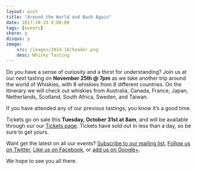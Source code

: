 ```yaml
---
layout: post
title: "Around the World and Back Again"
date: 2017-10-29 8:00:00
tags: [events]
share: y
disqus: y
image:
    src: /images/2014-10/header.png
    desc: Whisky Tasting
---
```


Do you have a sense of curiosity and a thirst for understanding? Join us at our next tasting on **November 25th @ 7pm** as we take another trip around the world of Whiskies, with 8 whiskies from 8 different countries. On the itinerary we will check out whiskies from Australia, Canada, France, Japan, Netherlands, Scotland, South Africa, Sweden, and Taiwan.

If you have attended any of our previous tastings, you know it’s a good time.

Tickets go on sale this **Tuesday, October 31st at 8am**, and will be available through our our [Tickets page][1]. Tickets have sold out in less than a day, so be sure to get yours.  

Want get the latest on all our events? [Subscribe to our mailing list][2], [Follow us on Twitter][3], [Like us on Facebook][4], or [add us on Google+][5].

We hope to see you all there.

  [1]: /tickets/
  [2]: /subscribe/
  [3]: http://twitter.com/whiskydev
  [4]: http://www.facebook.com/whiskydev
  [5]: http://plus.google.com/+Whiskydev
